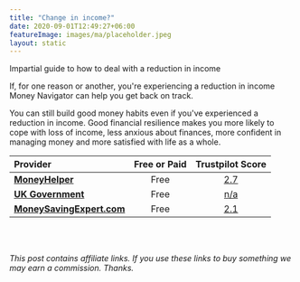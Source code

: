 ```yaml
---
title: "Change in income?"
date: 2020-09-01T12:49:27+06:00
featureImage: images/ma/placeholder.jpeg
layout: static
---
```


Impartial guide to how to deal with a reduction in income

If, for one reason or another, you're experiencing a reduction in income Money Navigator can help you get back on track.

You can still build good money habits even if you've experienced a reduction in income. Good financial resilience makes you more likely to cope with loss of income, less anxious about finances, more confident in managing money and more satisfied with life as a whole. 

| Provider      | Free or Paid  |  Trustpilot Score  |
| :-----------          | :--------------:      |  :--------------:         |
| [**MoneyHelper**](https://www.moneyhelper.org.uk/en/money-troubles/coronavirus/use-our-money-navigator-tool) | Free | [2.7](https://www.trustpilot.com/review/www.moneyhelper.org.uk) | 
| [**UK Government**](https://helpforhouseholds.campaign.gov.uk/) | Free | [n/a](n/a) | 
| [**MoneySavingExpert.com**](https://www.moneysavingexpert.com/family/money-help/) | Free | [2.1](https://www.trustpilot.com/review/www.moneysavingexpert.com) | 
  

<br/><br/>

*This post contains affiliate links. If you use these links to buy something we may
earn a commission. Thanks.*






